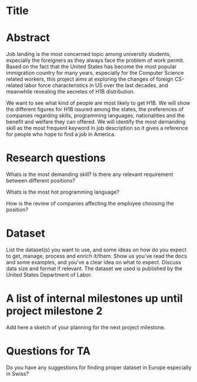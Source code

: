 # Title

# Abstract
Job landing is the most concerned topic among university students, expecially the foreigners as they always face the problem of work permit. Based on the fact that the United States has become the most popular immigration country for many years, especially for the Computer Science related workers, this project aims at exploring the changes of foreign CS-related labor force characteristics in US over the last decades, and meanwhile revealing the secretes of H1B distribution. 

We want to see what kind of people are most likely to get H1B. We will show the different figures for H1B issured among the states, the preferences of companies regarding skills, programming languages, nationalities and the benefit and welfare they can offered. We will identify the most demanding skill as the most frequent keyword in job description so it gives a reference for people who hope to find a job in America.
# Research questions
Whats is the most demanding skill? Is there any relevant requirement between different positions?

Whats is the most hot programming language?

How is the review of companies affecting the employee choosing the position?

# Dataset
List the dataset(s) you want to use, and some ideas on how do you expect to get, manage, process and enrich it/them. Show us you've read the docs and some examples, and you've a clear idea on what to expect. Discuss data size and format if relevant.
The dataset we used is published by the United States Department of Labor. 
# A list of internal milestones up until project milestone 2
Add here a sketch of your planning for the next project milestone.

# Questions for TA
Do you have any suggestions for finding proper dataset in Europe especially in Swiss?
